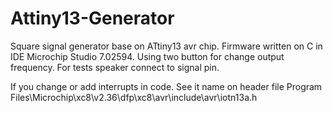 # Attiny13-Generator
Square signal generator base on ATtiny13 avr chip.
Firmware written on C in IDE Microchip Studio 7.02594.
Using two button for change output frequency.
For tests speaker connect to signal pin.

If you change or add interrupts in code. See it name on header file
Program Files\Microchip\xc8\v2.36\dfp\xc8\avr\include\avr\iotn13a.h